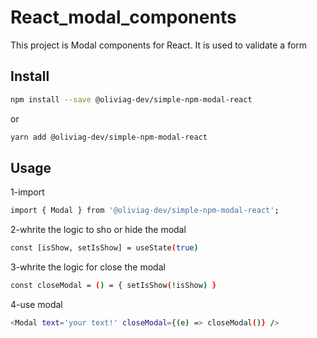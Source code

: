 # React_modal_components

This project is Modal components for React.
It is used to validate a form
## Install

```bash
npm install --save @oliviag-dev/simple-npm-modal-react
```

or

```bash
yarn add @oliviag-dev/simple-npm-modal-react
```
## Usage

1-import
```bash
import { Modal } from '@oliviag-dev/simple-npm-modal-react';
```

2-whrite the logic to sho or hide the modal
```bash
const [isShow, setIsShow] = useState(true)
```

3-whrite the logic for close the modal
```bash
const closeModal = () = { setIsShow(!isShow) }
```

4-use modal
```bash
<Modal text='your text!' closeModal={(e) => closeModal()} />
```


